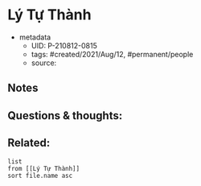 # Lý Tự Thành

- metadata
	- UID: P-210812-0815
	- tags: #created/2021/Aug/12, #permanent/people 
	- source: 

## Notes


## Questions & thoughts:

## Related:
```dataview
list
from [[Lý Tự Thành]]
sort file.name asc
```

